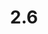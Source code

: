 ---
layout: default
title: 2.6
lang: en
headline: |-
  Create Indigenous first year student pathway
why: |-
  Recognizing that first-year students come to the university from a variety of backgrounds and informed by multiple experiences, our intent is to develop a pathway with academically-grounded programming that builds the confidence, knowledge and skills to be successful. At the same time, we will connect them to one another and our campus community. Students in this pathway will be brought together as a Learning Community. This Indigenous Learning Community will begin their university careers surrounded by students with similar interests and goals, be introduced to programs and colleges across campus related to their interests, and be assigned peer mentors— a team of expert learners—who will help first-year students develop the academic skills needed to flourish. The University will establish this program through the shared participation of Indigenous Affairs and SASS who can collaborate with the appropriate faculties to develop core academic support programs to nurture an annual cohort of Indigenous learners following admission and registration. Indigenous course components should be a core requirement within this pathway.
when: |-
  Medium term
how: |-
  Planning will be undertaken and managed by Indigenous Affairs, the Office of the Registrar, and SASS and will involve those faculties such as Arts, Social Sciences, and Science with BA and BSc programs to negotiate the right course structure.
cost: |-
  Tuition can be the vehicle to support this program and the mentorship/tutoring supports, but there may be some costs associated with the administrative startup. We will consult with FNMI governing bodies to ensure that the pathway developed is fundable based on their financial procedures/requirements.
who: |-
  Provost, academic and administrative support units as required
---